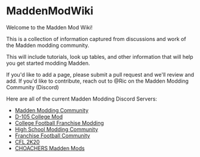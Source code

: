 # MaddenModWiki

Welcome to the Madden Mod Wiki!

This is a collection of information captured from discussions and work of the Madden modding community.

This will include tutorials, look up tables, and other information that will help you get started modding Madden.

If you'd like to add a page, please submit a pull request and we'll review and add.  If you'd like to contribute, reach out to @Ric on the Madden Modding Community (Discord)

Here are all of the current Madden Modding Discord Servers:

- [Madden Modding Community](https://discord.gg/2msdJ4z)
- [D-105 College Mod](https://discord.gg/dDZTaMd)
- [College Football Franchise Modding](https://discord.gg/UkcpPGg)
- [High School Modding Community](https://discord.gg/RRH4AQp)
- [Franchise Football Community](https://discord.gg/f3SmqKN)
- [CFL 2K20](https://discord.gg/5bn5UGN)
- [CHOACHERS Madden Mods](https://discord.gg/q4xeBMX)
